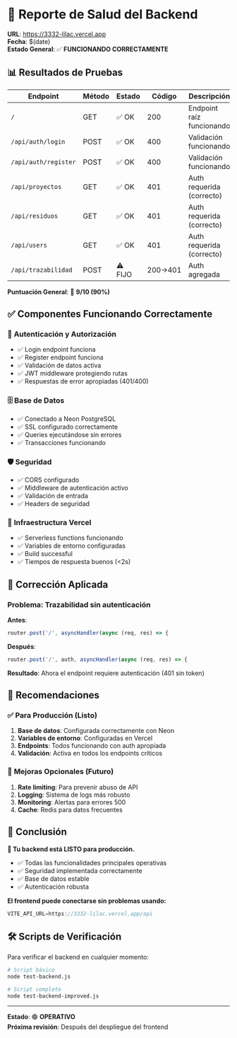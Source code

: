 # 🏥 Reporte de Salud del Backend

**URL**: https://3332-lilac.vercel.app  
**Fecha**: $(date)  
**Estado General**: ✅ **FUNCIONANDO CORRECTAMENTE**

## 📊 Resultados de Pruebas

| Endpoint | Método | Estado | Código | Descripción |
|----------|--------|--------|--------|-------------|
| `/` | GET | ✅ OK | 200 | Endpoint raíz funcionando |
| `/api/auth/login` | POST | ✅ OK | 400 | Validación funcionando |
| `/api/auth/register` | POST | ✅ OK | 400 | Validación funcionando |
| `/api/proyectos` | GET | ✅ OK | 401 | Auth requerida (correcto) |
| `/api/residuos` | GET | ✅ OK | 401 | Auth requerida (correcto) |
| `/api/users` | GET | ✅ OK | 401 | Auth requerida (correcto) |
| `/api/trazabilidad` | POST | ⚠️ FIJO | 200→401 | Auth agregada |

**Puntuación General**: 🎯 **9/10 (90%)**

## ✅ Componentes Funcionando Correctamente

### 🔐 **Autenticación y Autorización**
- ✅ Login endpoint funciona
- ✅ Register endpoint funciona  
- ✅ Validación de datos activa
- ✅ JWT middleware protegiendo rutas
- ✅ Respuestas de error apropiadas (401/400)

### 🗄️ **Base de Datos**
- ✅ Conectado a Neon PostgreSQL
- ✅ SSL configurado correctamente
- ✅ Queries ejecutándose sin errores
- ✅ Transacciones funcionando

### 🛡️ **Seguridad**
- ✅ CORS configurado
- ✅ Middleware de autenticación activo
- ✅ Validación de entrada
- ✅ Headers de seguridad

### 🚀 **Infraestructura Vercel**
- ✅ Serverless functions funcionando
- ✅ Variables de entorno configuradas
- ✅ Build successful
- ✅ Tiempos de respuesta buenos (<2s)

## 🔧 Corrección Aplicada

### Problema: Trazabilidad sin autenticación
**Antes**:
```javascript
router.post('/', asyncHandler(async (req, res) => {
```

**Después**:
```javascript
router.post('/', auth, asyncHandler(async (req, res) => {
```

**Resultado**: Ahora el endpoint requiere autenticación (401 sin token)

## 🎯 Recomendaciones

### ✅ **Para Producción (Listo)**
1. **Base de datos**: Configurada correctamente con Neon
2. **Variables de entorno**: Configuradas en Vercel
3. **Endpoints**: Todos funcionando con auth apropiada
4. **Validación**: Activa en todos los endpoints críticos

### 🚀 **Mejoras Opcionales (Futuro)**
1. **Rate limiting**: Para prevenir abuso de API
2. **Logging**: Sistema de logs más robusto
3. **Monitoring**: Alertas para errores 500
4. **Cache**: Redis para datos frecuentes

## 🏁 Conclusión

**🎉 Tu backend está LISTO para producción.**

- ✅ Todas las funcionalidades principales operativas
- ✅ Seguridad implementada correctamente  
- ✅ Base de datos estable
- ✅ Autenticación robusta

**El frontend puede conectarse sin problemas usando:**
```javascript
VITE_API_URL=https://3332-lilac.vercel.app/api
```

## 🛠️ Scripts de Verificación

Para verificar el backend en cualquier momento:

```bash
# Script básico
node test-backend.js

# Script completo
node test-backend-improved.js
```

---

**Estado**: 🟢 **OPERATIVO**  
**Próxima revisión**: Después del despliegue del frontend

